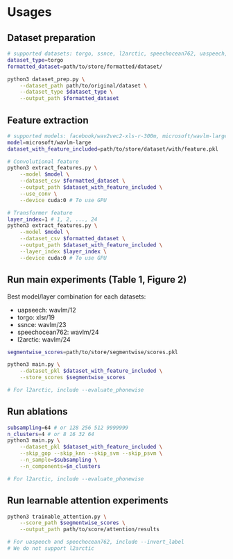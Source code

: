 # Usages
## Dataset preparation
```bash
# supported datasets: torgo, ssnce, l2arctic, speechocean762, uaspeech, timit
dataset_type=torgo
formatted_dataset=path/to/store/formatted/dataset/

python3 dataset_prep.py \
    --dataset_path path/to/original/dataset \
    --dataset_type $dataset_type \
    --output_path $formatted_dataset
```

## Feature extraction
```bash
# supported models: facebook/wav2vec2-xls-r-300m, microsoft/wavlm-large
model=microsoft/wavlm-large
dataset_with_feature_included=path/to/store/dataset/with/feature.pkl

# Convolutional feature
python3 extract_features.py \
    --model $model \
    --dataset_csv $formatted_dataset \
    --output_path $dataset_with_feature_included \
    --use_conv \
    --device cuda:0 # To use GPU

# Transformer feature
layer_index=1 # 1, 2, ..., 24
python3 extract_features.py \
    --model $model \
    --dataset_csv $formatted_dataset \
    --output_path $dataset_with_feature_included \
    --layer_index $layer_index \
    --device cuda:0 # To use GPU

```

## Run main experiments (Table 1, Figure 2)
Best model/layer combination for each datasets:
- uapseech: wavlm/12
- torgo: xlsr/19
- ssnce: wavlm/23
- speechocean762: wavlm/24
- l2arctic: wavlm/24

```bash
segmentwise_scores=path/to/store/segmentwise/scores.pkl

python3 main.py \
    --dataset_pkl $dataset_with_feature_included \
    --store_scores $segmentwise_scores

# For l2arctic, include --evaluate_phonewise
```

## Run ablations
```bash
subsampling=64 # or 128 256 512 9999999
n_clusters=4 # or 8 16 32 64
python3 main.py \
    --dataset_pkl $dataset_with_feature_included \
    --skip_gop --skip_knn --skip_svm --skip_psvm \
    --n_sample=$subsampling \
    --n_components=$n_clusters

# For l2arctic, include --evaluate_phonewise
```

## Run learnable attention experiments
```bash
python3 trainable_attention.py \
    --score_path $segmentwise_scores \
    --output_path path/to/score/attention/results

# For uaspeech and speechocean762, include --invert_label
# We do not support l2arctic
```
